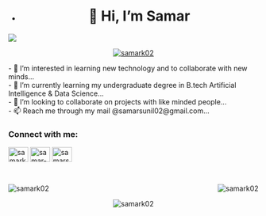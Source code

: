 - <h1 align="center">👋 Hi, I’m Samar</h1>
<img src="https://cdn.dribbble.com/users/730703/screenshots/6581243/avento.gif">
<br>
<p align="center"> <a href="https://twitter.com/samark02" target="blank"><img src="https://img.shields.io/twitter/follow/samark02?logo=twitter&style=for-the-badge" alt="samark02"/></a></p>
- 👀 I’m interested in learning new technology and to collaborate with new minds...<br>
- 🌱 I’m currently learning my undergraduate degree in B.tech Artificial Intelligence & Data Science...<br>
- 💞️ I’m looking to collaborate on projects with like minded people...<br>
- 📫 Reach me through my mail @samarsunil02@gmail.com...<br>

<h3 align="left">Connect with me:</h3>
<p align="left"> 
  <a href="https://twitter.com/samark02" target="blank"><img align="center" src="https://raw.githubusercontent.com/rahuldkjain/github-profile-readme-generator/master/src/images/icons/Social/twitter.svg" alt="samark02" height="30" width="40" /></a> 
  <a href="https://linkedin.com/in/samar-k" target="blank"><img align="center" src="https://raw.githubusercontent.com/rahuldkjain/github-profile-readme-generator/master/src/images/icons/Social/linked-in-alt.svg" alt="samar-k" height="30" width="40" /></a> 
<!--   <a href="https://kaggle.com/williamrenaldy" target="blank"><img align="center" src="https://raw.githubusercontent.com/rahuldkjain/github-profile-readme-generator/master/src/images/icons/Social/kaggle.svg" alt="william-renaldy" height="30" width="40" /></a>  -->
  <a href="https://www.hackerrank.com/samarsunil02" target="blank"><img align="center" src="https://raw.githubusercontent.com/rahuldkjain/github-profile-readme-generator/master/src/images/icons/Social/hackerrank.svg" alt="samarsunil02" height="30" width="40" /></a>
</p> 
<br>
<p><img align="center" src="https://github-readme-stats.vercel.app/api?username=samark02&show_icons=true&locale=en" alt="samark02" />
<img align="right" src="https://github-readme-streak-stats.herokuapp.com/?user=samark02&" alt="samark02" /></p>
<p align="center"><img align="center" src="https://github-readme-stats.vercel.app/api/top-langs?username=samark02&show_icons=true&locale=en&layout=compact" alt="samark02" /></p>

<!---
samark02/samark02 is a ✨ special ✨ repository because its `README.md` (this file) appears on your GitHub profile.
You can click the Preview link to take a look at your changes.
--->
